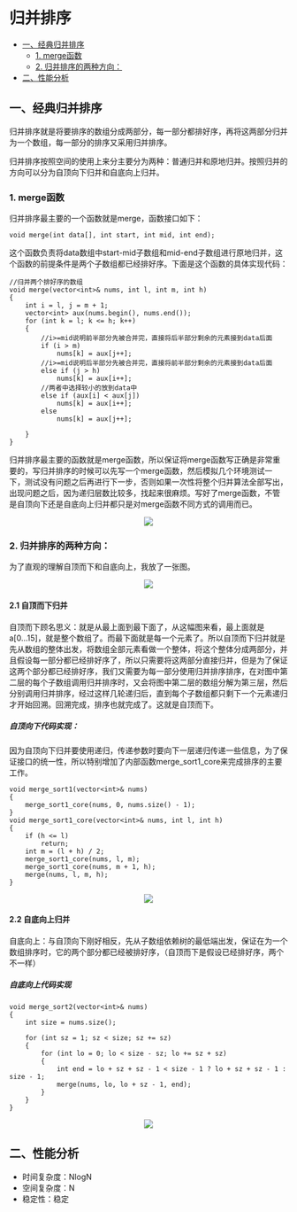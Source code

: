 # 归并排序

<!-- TOC -->

- [一、经典归并排序](#一经典归并排序)
    - [1. merge函数](#1-merge函数)
    - [2. 归并排序的两种方向：](#2-归并排序的两种方向)
- [二、性能分析](#二性能分析)

<!-- /TOC -->

## 一、经典归并排序

归并排序就是将要排序的数组分成两部分，每一部分都排好序，再将这两部分归并为一个数组，每一部分的排序又采用归并排序。

归并排序按照空间的使用上来分主要分为两种：普通归并和原地归并。按照归并的方向可以分为自顶向下归并和自底向上归并。

### 1. merge函数

归并排序最主要的一个函数就是merge，函数接口如下：

```
void merge(int data[], int start, int mid, int end);
```

这个函数负责将data数组中start-mid子数组和mid-end子数组进行原地归并，这个函数的前提条件是两个子数组都已经排好序。下面是这个函数的具体实现代码：

```
//归并两个排好序的数组
void merge(vector<int>& nums, int l, int m, int h)
{
    int i = l, j = m + 1;
    vector<int> aux(nums.begin(), nums.end());
    for (int k = l; k <= h; k++)
    {
        //i>=mid说明前半部分先被合并完，直接将后半部分剩余的元素接到data后面
        if (i > m)
            nums[k] = aux[j++];
        //i>=mid说明后半部分先被合并完，直接将前半部分剩余的元素接到data后面
        else if (j > h)
            nums[k] = aux[i++];
        //两者中选择较小的放到data中
        else if (aux[i] < aux[j])
            nums[k] = aux[i++];
        else
            nums[k] = aux[j++];

    }
}
```

归并排序最主要的函数就是merge函数，所以保证将merge函数写正确是非常重要的，写归并排序的时候可以先写一个merge函数，然后模拟几个环境测试一下，测试没有问题之后再进行下一步，否则如果一次性将整个归并算法全部写出，出现问题之后，因为递归层数比较多，找起来很麻烦。写好了merge函数，不管是自顶向下还是自底向上归并都只是对merge函数不同方式的调用而已。

<div align="center"><img src="img/merge_sort.gif" /></div>

### 2. 归并排序的两种方向：

为了直观的理解自顶而下和自底向上，我放了一张图。

<div align="center"><img src="img/merge_sort1.png"></img></div>

#### 2.1 自顶而下归并

自顶而下顾名思义：就是从最上面到最下面了，从这幅图来看，最上面就是a[0...15]，就是整个数组了。而最下面就是每一个元素了。所以自顶而下归并就是先从数组的整体出发，将数组全部元素看做一个整体，将这个整体分成两部分，并且假设每一部分都已经排好序了，所以只需要将这两部分直接归并，但是为了保证这两个部分都已经排好序，我们又需要为每一部分使用归并排序排序，在对图中第二层的每个子数组调用归并排序时，又会将图中第二层的数组分解为第三层，然后分别调用归并排序，经过这样几轮递归后，直到每个子数组都只剩下一个元素递归才开始回溯。回溯完成，排序也就完成了。这就是自顶而下。

##### 自顶向下代码实现：

因为自顶向下归并要使用递归，传递参数时要向下一层递归传递一些信息，为了保证接口的统一性，所以特别增加了内部函数merge_sort1_core来完成排序的主要工作。

```
void merge_sort1(vector<int>& nums)
{
    merge_sort1_core(nums, 0, nums.size() - 1);
}
void merge_sort1_core(vector<int>& nums, int l, int h)
{
    if (h <= l)
        return;
    int m = (l + h) / 2;
    merge_sort1_core(nums, l, m);
    merge_sort1_core(nums, m + 1, h);
    merge(nums, l, m, h);
}
```

<div align="center"><img src="img/merge_sort2.png"></img></div>

#### 2.2 自底向上归并


自底向上：与自顶向下刚好相反，先从子数组依赖树的最低端出发，保证在为一个数组排序时，它的两个部分都已经被排好序，（自顶而下是假设已经排好序，两个不一样）

##### 自底向上代码实现

```
void merge_sort2(vector<int>& nums)
{
    int size = nums.size();

    for (int sz = 1; sz < size; sz += sz)
    {
        for (int lo = 0; lo < size - sz; lo += sz + sz)
        {
            int end = lo + sz + sz - 1 < size - 1 ? lo + sz + sz - 1 : size - 1;
            merge(nums, lo, lo + sz - 1, end);
        }
    }
}
```

<div align="center"><img src="img/merge_sort3.png"></img></div>

## 二、性能分析

- 时间复杂度：NlogN 
- 空间复杂度：N
- 稳定性：稳定
